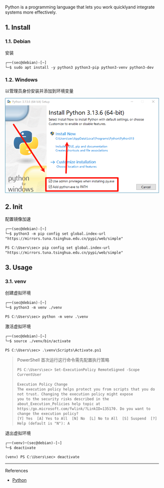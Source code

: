 Python is a programming language that lets you work quicklyand integrate systems more effectively.

## 1. Install

### 1.1. Debian

安装

```
┌──(sec@debian)-[~]
└─$ sudo apt install -y python3 python3-pip python3-venv python3-dev
```

### 1.2. Windows

以管理员身份安装并添加到环境变量

![以管理员身份安装并添加到环境变量](./../../../../images/python/%E4%BB%A5%E7%AE%A1%E7%90%86%E5%91%98%E8%BA%AB%E4%BB%BD%E5%AE%89%E8%A3%85%E5%B9%B6%E6%B7%BB%E5%8A%A0%E5%88%B0%E7%8E%AF%E5%A2%83%E5%8F%98%E9%87%8F.png)

## 2. Init

配置镜像加速

```
┌──(sec@debian)-[~]
└─$ python3 -m pip config set global.index-url "https://mirrors.tuna.tsinghua.edu.cn/pypi/web/simple"
```

```
PS C:\Users\sec> pip config set global.index-url "https://mirrors.tuna.tsinghua.edu.cn/pypi/web/simple"
```

## 3. Usage

### 3.1. venv

创建虚拟环境

```
┌──(sec@debian)-[~]
└─$ python3 -m venv ./venv
```

```
PS C:\Users\sec> python -m venv .\venv
```

激活虚拟环境

```
┌──(sec@debian)-[~]
└─$ source ./venv/bin/activate
```

```
PS C:\Users\sec> .\venv\Scripts\Activate.ps1
```

> PowerShell 首次运行这行命令需先配置执行策略
>
> ```
> PS C:\Users\sec> Set-ExecutionPolicy RemoteSigned -Scope CurrentUser
> 
> Execution Policy Change
> The execution policy helps protect you from scripts that you do not trust. Changing the execution policy might expose
> you to the security risks described in the about_Execution_Policies help topic at
> https:/go.microsoft.com/fwlink/?LinkID=135170. Do you want to change the execution policy?
> [Y] Yes  [A] Yes to All  [N] No  [L] No to All  [S] Suspend  [?] Help (default is "N"): A
> ```

退出虚拟环境

```
┌──(venv)─(sec@debian)-[~]
└─$ deactivate
```

```
(venv) PS C:\Users\sec> deactivate
```

---

References

- [Python](https://www.python.org/)

